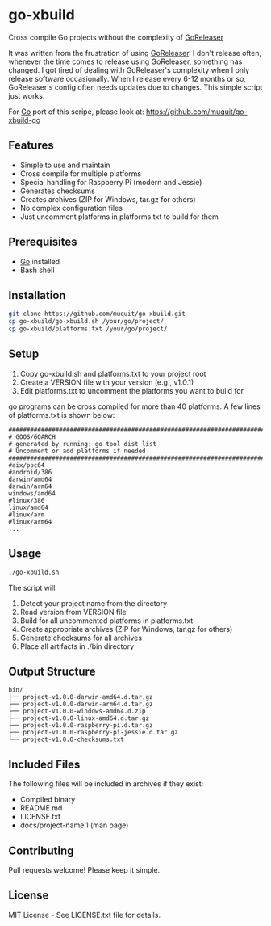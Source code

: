 # go-xbuild

Cross compile Go projects without the complexity of 
[GoReleaser](https://goreleaser.com/)

It was written from the frustration of using [GoReleaser](https://goreleaser.com/). I don't 
release often, whenever the time comes to release using GoReleaser, 
something has changed.
I got tired of dealing with GoReleaser's complexity when I only release
software occasionally. When I release every 6-12 months or so, GoReleaser's
config often needs updates due to changes. This simple script just works.

For [Go](https://go.dev/) port of this scripe, please look at: https://github.com/muquit/go-xbuild-go

## Features
- Simple to use and maintain
- Cross compile for multiple platforms
- Special handling for Raspberry Pi (modern and Jessie)
- Generates checksums
- Creates archives (ZIP for Windows, tar.gz for others)
- No complex configuration files
- Just uncomment platforms in platforms.txt to build for them

## Prerequisites
- [Go](https://go.dev/) installed
- Bash shell

## Installation
```bash
git clone https://github.com/muquit/go-xbuild.git
cp go-xbuild/go-xbuild.sh /your/go/project/
cp go-xbuild/platforms.txt /your/go/project/
```

## Setup
1. Copy go-xbuild.sh and platforms.txt to your project root
2. Create a VERSION file with your version (e.g., v1.0.1)
3. Edit platforms.txt to uncomment the platforms you want to build for

go programs can be cross compiled for more than 40 platforms. 
A few lines of platforms.txt is shown below:
```text
########################################################################
# GOOS/GOARCH
# generated by running: go tool dist list
# Uncomment or add platforms if needed
########################################################################
#aix/ppc64
#android/386
darwin/amd64
darwin/arm64
windows/amd64
#linux/386
linux/amd64
#linux/arm
#linux/arm64
...
```

## Usage
```bash
./go-xbuild.sh
```

The script will:
1. Detect your project name from the directory
2. Read version from VERSION file
3. Build for all uncommented platforms in platforms.txt
4. Create appropriate archives (ZIP for Windows, tar.gz for others)
5. Generate checksums for all archives
6. Place all artifacts in ./bin directory

## Output Structure
```
bin/
├── project-v1.0.0-darwin-amd64.d.tar.gz
├── project-v1.0.0-darwin-arm64.d.tar.gz
├── project-v1.0.0-windows-amd64.d.zip
├── project-v1.0.0-linux-amd64.d.tar.gz
├── project-v1.0.0-raspberry-pi.d.tar.gz
├── project-v1.0.0-raspberry-pi-jessie.d.tar.gz
└── project-v1.0.0-checksums.txt
```

## Included Files
The following files will be included in archives if they exist:
- Compiled binary
- README.md
- LICENSE.txt
- docs/project-name.1 (man page)

## Contributing
Pull requests welcome! Please keep it simple.

## License
MIT License - See LICENSE.txt file for details.

